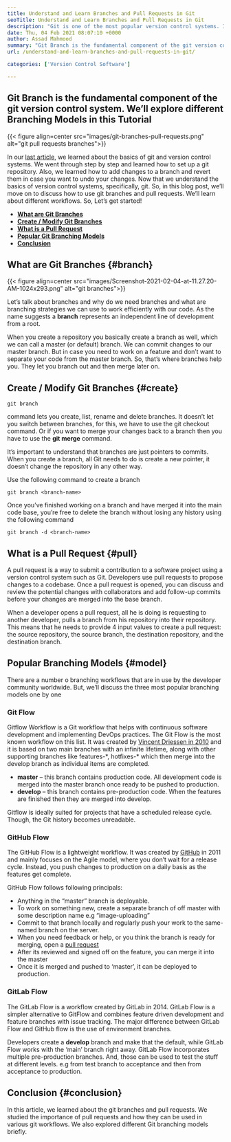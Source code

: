 ```yaml
---
title: Understand and Learn Branches and Pull Requests in Git
seoTitle: Understand and Learn Branches and Pull Requests in Git
description: "Git is one of the most popular version control systems. In this articl ewe'll understand how to use git branches and pull requests."
date: Thu, 04 Feb 2021 08:07:10 +0000
author: Assad Mahmood
summary: "Git Branch is the fundamental component of the git version control system. We'll explore different Branching Models in this Tutorial"
url: /understand-and-learn-branches-and-pull-requests-in-git/

categories: ['Version Control Software']

---
```

## Git Branch is the fundamental component of the git version control system. We’ll explore different Branching Models in this Tutorial

{{< figure align=center src="images/git-branches-pull-requests.png" alt="git pull requests branches">}}  

In our [last article][1], we learned about the basics of git and version control systems. We went through step by step and learned how to set up a git repository. Also, we learned how to add changes to a branch and revert them in case you want to undo your changes. Now that we understand the basics of version control systems, specifically, git. So, in this blog post, we’ll move on to discuss how to use git branches and pull requests. We’ll learn about different workflows. So, Let’s get started!

  * **[What are Git Branches][2]**
  * **[Create / Modify Git Branches][3]**
  * **[What is a Pull Request][4]**
  * **[Popular Git Branching Models][5]**
  * [**Conclusion**][6]

## What are Git Branches {#branch}

{{< figure align=center src="images/Screenshot-2021-02-04-at-11.27.20-AM-1024x293.png" alt="git branches">}}  

Let’s talk about branches and why do we need branches and what are branching strategies we can use to work efficiently with our code. As the name suggests a **branch** represents an independent line of development from a root. 

When you create a repository you basically create a branch as well, which we can call a master (or default) branch. We can commit changes to our master branch. But in case you need to work on a feature and don’t want to separate your code from the master branch. So, that’s where branches help you. They let you branch out and then merge later on. 

## Create / Modify Git Branches {#create}


```
git branch
```


command lets you create, list, rename and delete branches. It doesn’t let you switch between branches, for this, we have to use the git checkout command. Or if you want to merge your changes back to a branch then you have to use the **git merge** command.

It’s important to understand that branches are just pointers to commits. When you create a branch, all Git needs to do is create a new pointer, it doesn’t change the repository in any other way. 

Use the following command to create a branch


```
git branch <branch-name>
```


Once you’ve finished working on a branch and have merged it into the main code base, you’re free to delete the branch without losing any history using the following command


```
git branch -d <branch-name>
```


## What is a Pull Request {#pull}

A pull request is a way to submit a contribution to a software project using a version control system such as Git. Developers use pull requests to propose changes to a codebase. Once a pull request is opened, you can discuss and review the potential changes with collaborators and add follow-up commits before your changes are merged into the base branch.

When a developer opens a pull request, all he is doing is requesting to another developer, pulls a branch from his repository into their repository. This means that he needs to provide 4 input values to create a pull request: the source repository, the source branch, the destination repository, and the destination branch.

## Popular Branching Models {#model}

There are a number o branching workflows that are in use by the developer community worldwide. But, we’ll discuss the three most popular branching models one by one

### Git Flow

Gitflow Workflow is a Git workflow that helps with continuous software development and implementing DevOps practices. The Git Flow is the most known workflow on this list. It was created by [Vincent Driessen in 2010][7] and it is based on two main branches with an infinite lifetime, along with other supporting branches like features-\*, hotfixes-\* which then merge into the develop branch as individual items are completed.

  * **master** – this branch contains production code. All development code is merged into the master branch once ready to be pushed to production.
  * **develop** – this branch contains pre-production code. When the features are finished then they are merged into develop.

Gitflow is ideally suited for projects that have a scheduled release cycle. Though, the Git history becomes unreadable.

### GitHub Flow

The GitHub Flow is a lightweight workflow. It was created by [GitHub][8] in 2011 and mainly focuses on the Agile model, where you don’t wait for a release cycle. Instead, you push changes to production on a daily basis as the features get complete. 

GitHub Flow follows following principals: 

  * Anything in the “master” branch is deployable.
  * To work on something new, create a separate branch of off master with some description name e.g “image-uploading”
  * Commit to that branch locally and regularly push your work to the same-named branch on the server.
  * When you need feedback or help, or you think the branch is ready for merging, open a [pull request][4]
  * After its reviewed and signed off on the feature, you can merge it into the master
  * Once it is merged and pushed to ‘master’, it can be deployed to production.

### GitLab Flow

The GitLab Flow is a workflow created by GitLab in 2014. GitLab Flow is a simpler alternative to GitFlow and combines feature driven development and feature branches with issue tracking. The major difference between GitLab Flow and GitHub flow is the use of environment branches. 

Developers create a **develop** branch and make that the default, while GitLab Flow works with the ‘main’ branch right away. GitLab Flow incorporates multiple pre-production branches. And, those can be used to test the stuff at different levels. e.g from test branch to acceptance and then from acceptance to production.

## Conclusion {#conclusion}

In this article, we learned about the git branches and pull requests. We studied the importance of pull requests and how they can be used in various git workflows. We also explored different Git branching models briefly.

 [1]: https://blog.containerize.com/2021/01/08/guide-to-version-control-and-source-code-management-using-git/
 [2]: #branch
 [3]: #create
 [4]: #pull
 [5]: #model
 [6]: #conclusion
 [7]: https://nvie.com/posts/a-successful-git-branching-model/
 [8]: http://scottchacon.com/2011/08/31/github-flow.html